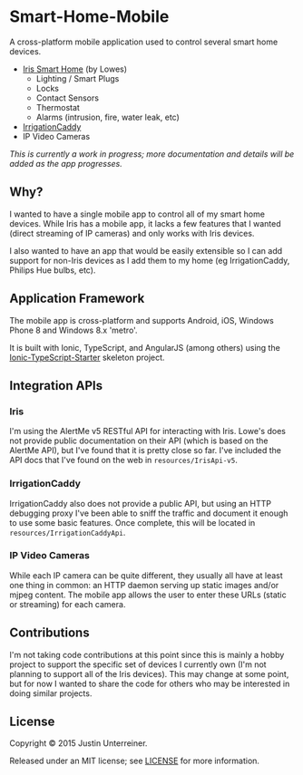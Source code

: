 Smart-Home-Mobile
=============================

A cross-platform mobile application used to control several smart home devices.

* [Iris Smart Home](http://www.lowes.com/cd_Iris_239939199_) (by Lowes)
	* Lighting / Smart Plugs
	* Locks
	* Contact Sensors
	* Thermostat
	* Alarms (intrusion, fire, water leak, etc)
* [IrrigationCaddy](http://irrigationcaddy.com)
* IP Video Cameras

*This is currently a work in progress; more documentation and details will be added as the app progresses.*

## Why? ##

I wanted to have a single mobile app to control all of my smart home devices. While Iris has a mobile app, it lacks a few features that I wanted (direct streaming of IP cameras) and only works with Iris devices.

I also wanted to have an app that would be easily extensible so I can add support for non-Iris devices as I add them to my home (eg IrrigationCaddy, Philips Hue bulbs, etc).  

## Application Framework ##

The mobile app is cross-platform and supports Android, iOS, Windows Phone 8 and Windows 8.x 'metro'.

It is built with Ionic, TypeScript, and AngularJS (among others) using the [Ionic-TypeScript-Starter](https://github.com/Justin-Credible/Ionic-TypeScript-Starter) skeleton project.

## Integration APIs ##

### Iris ###

I'm using the AlertMe v5 RESTful API for interacting with Iris. Lowe's does not provide public documentation on their API (which is based on the AlertMe API), but I've found that it is pretty close so far. I've included the API docs that I've found on the web in `resources/IrisApi-v5`.

### IrrigationCaddy ###

IrrigationCaddy also does not provide a public API, but using an HTTP debugging proxy I've been able to sniff the traffic and document it enough to use some basic features. Once complete, this will be located in `resources/IrrigationCaddyApi`.

### IP Video Cameras ###

While each IP camera can be quite different, they usually all have at least one thing in common: an HTTP daemon serving up static images and/or mjpeg content. The mobile app allows the user to enter these URLs (static or streaming) for each camera.

## Contributions ##

I'm not taking code contributions at this point since this is mainly a hobby project to support the specific set of devices I currently own (I'm not planning to support all of the Iris devices). This may change at some point, but for now I wanted to share the code for others who may be interested in doing similar projects.

## License ##

Copyright © 2015 Justin Unterreiner.

Released under an MIT license; see [LICENSE](https://github.com/Justin-Credible/Ionic-TypeScript-MDHA-Starter/blob/master/LICENSE) for more information.